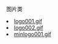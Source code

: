 图片类
<li><a href="https://gulixxx.github.io/image/logo001.gif" target="_blank">logo001.gif</a></li>
<li><a href="https://gulixxx.github.io/image/logo002.gif" target="_blank">logo002.gif</a></li>
<li><a href="https://gulixxx.github.io/image/minlogo001.gif" target="_blank">minlogo001.gif</a></li>

